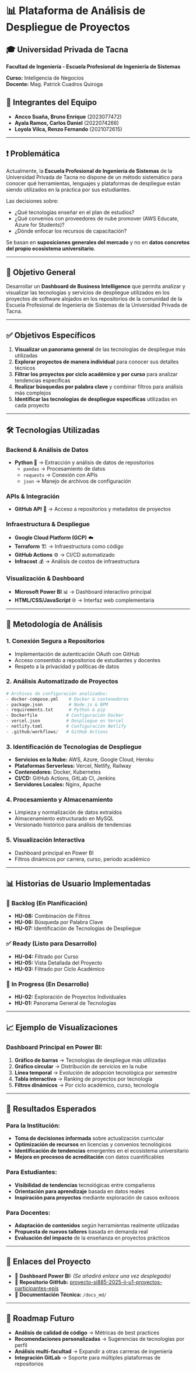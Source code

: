 # 📊 Plataforma de Análisis de Despliegue de Proyectos

## 🎓 Universidad Privada de Tacna
**Facultad de Ingeniería - Escuela Profesional de Ingeniería de Sistemas**

**Curso:** Inteligencia de Negocios  
**Docente:** Mag. Patrick Cuadros Quiroga

## 👥 Integrantes del Equipo
- **Ancco Suaña, Bruno Enrique** (2023077472)
- **Ayala Ramos, Carlos Daniel** (2022074266)  
- **Loyola Vilca, Renzo Fernando** (2021072615)

---

## ❗ Problemática

Actualmente, la **Escuela Profesional de Ingeniería de Sistemas** de la Universidad Privada de Tacna no dispone de un método sistemático para conocer qué herramientas, lenguajes y plataformas de despliegue están siendo utilizados en la práctica por sus estudiantes.

Las decisiones sobre:
- ¿Qué tecnologías enseñar en el plan de estudios?
- ¿Qué convenios con proveedores de nube promover (AWS Educate, Azure for Students)?
- ¿Dónde enfocar los recursos de capacitación?

Se basan en **suposiciones generales del mercado** y no en **datos concretos del propio ecosistema universitario**.

---

## 🎯 Objetivo General

Desarrollar un **Dashboard de Business Intelligence** que permita analizar y visualizar las tecnologías y servicios de despliegue utilizados en los proyectos de software alojados en los repositorios de la comunidad de la Escuela Profesional de Ingeniería de Sistemas de la Universidad Privada de Tacna.

---

## ✅ Objetivos Específicos

1. **Visualizar un panorama general** de las tecnologías de despliegue más utilizadas
2. **Explorar proyectos de manera individual** para conocer sus detalles técnicos
3. **Filtrar los proyectos por ciclo académico y por curso** para analizar tendencias específicas
4. **Realizar búsquedas por palabra clave** y combinar filtros para análisis más complejos
5. **Identificar las tecnologías de despliegue específicas** utilizadas en cada proyecto

---

## 🛠️ Tecnologías Utilizadas

### Backend & Análisis de Datos
- **Python 🐍** → Extracción y análisis de datos de repositorios
  - `pandas` → Procesamiento de datos
  - `requests` → Conexión con APIs
  - `json` → Manejo de archivos de configuración

### APIs & Integración
- **GitHub API** 🔗 → Acceso a repositorios y metadatos de proyectos

### Infraestructura & Despliegue
- **Google Cloud Platform (GCP)** ☁️
- **Terraform** 🏗️ → Infraestructura como código
- **GitHub Actions** ⚙️ → CI/CD automatizado
- **Infracost** 💰 → Análisis de costos de infraestructura

### Visualización & Dashboard
- **Microsoft Power BI** 📊 → Dashboard interactivo principal
- **HTML/CSS/JavaScript** 🌐 → Interfaz web complementaria

---

## 📡 Metodología de Análisis

### 1. **Conexión Segura a Repositorios**
- Implementación de autenticación OAuth con GitHub
- Acceso consentido a repositorios de estudiantes y docentes
- Respeto a la privacidad y políticas de datos

### 2. **Análisis Automatizado de Proyectos**
```python
# Archivos de configuración analizados:
- docker-compose.yml    # Docker & contenedores
- package.json          # Node.js & NPM
- requirements.txt      # Python & pip
- Dockerfile           # Configuración Docker
- vercel.json          # Despliegue en Vercel
- netlify.toml         # Configuración Netlify
- .github/workflows/   # GitHub Actions
```

### 3. **Identificación de Tecnologías de Despliegue**
- **Servicios en la Nube:** AWS, Azure, Google Cloud, Heroku
- **Plataformas Serverless:** Vercel, Netlify, Railway
- **Contenedores:** Docker, Kubernetes
- **CI/CD:** GitHub Actions, GitLab CI, Jenkins
- **Servidores Locales:** Nginx, Apache

### 4. **Procesamiento y Almacenamiento**
- Limpieza y normalización de datos extraídos
- Almacenamiento estructurado en MySQL
- Versionado histórico para análisis de tendencias

### 5. **Visualización Interactiva**
- Dashboard principal en Power BI
- Filtros dinámicos por carrera, curso, periodo académico

---

## 📊 Historias de Usuario Implementadas

### 🔄 **Backlog (En Planificación)**
- **HU-08:** Combinación de Filtros
- **HU-06:** Búsqueda por Palabra Clave  
- **HU-07:** Identificación de Tecnologías de Despliegue

### ✅ **Ready (Listo para Desarrollo)**
- **HU-04:** Filtrado por Curso
- **HU-05:** Vista Detallada del Proyecto
- **HU-03:** Filtrado por Ciclo Académico

### 🚀 **In Progress (En Desarrollo)**
- **HU-02:** Exploración de Proyectos Individuales
- **HU-01:** Panorama General de Tecnologías

---

## 📈 Ejemplo de Visualizaciones

### Dashboard Principal en Power BI:
1. **Gráfico de barras** → Tecnologías de despliegue más utilizadas
2. **Gráfico circular** → Distribución de servicios en la nube
3. **Línea temporal** → Evolución de adopción tecnológica por semestre
4. **Tabla interactiva** → Ranking de proyectos por tecnología
6. **Filtros dinámicos** → Por ciclo académico, curso, tecnología

---

## 🚀 Resultados Esperados

### Para la Institución:
- **Toma de decisiones informada** sobre actualización curricular
- **Optimización de recursos** en licencias y convenios tecnológicos
- **Identificación de tendencias** emergentes en el ecosistema universitario
- **Mejora en procesos de acreditación** con datos cuantificables

### Para Estudiantes:
- **Visibilidad de tendencias** tecnológicas entre compañeros
- **Orientación para aprendizaje** basada en datos reales
- **Inspiración para proyectos** mediante exploración de casos exitosos

### Para Docentes:
- **Adaptación de contenidos** según herramientas realmente utilizadas
- **Propuesta de nuevos talleres** basada en demanda real
- **Evaluación del impacto** de la enseñanza en proyectos prácticos

---

## 📎 Enlaces del Proyecto

- 🔗 **Dashboard Power BI:** *(Se añadirá enlace una vez desplegado)*
- 🔗 **Repositorio GitHub:** [proyecto-si885-2025-ii-u1-proyectos-participantes-epis](https://github.com/universidad/proyecto-si885-2025-ii-u1-proyectos-participantes-epis)
- 🔗 **Documentación Técnica:** `/docs_md/`

---

## 📌 Roadmap Futuro

- **Análisis de calidad de código** → Métricas de best practices
- **Recomendaciones personalizadas** → Sugerencias de tecnologías por perfil
- **Análisis multi-facultad** → Expandir a otras carreras de ingeniería
- **Integración GitLab** → Soporte para múltiples plataformas de repositorios  
